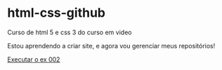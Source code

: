 # html-css-github
Curso de html 5 e css 3 do curso em video

Estou aprendendo a criar site, e agora vou gerenciar meus repositórios!

<a href="https://celso-ribas.github.io/html-css-github/exercicios/ex002/index.html">Executar o ex 002</a>
